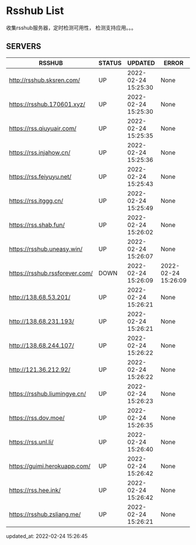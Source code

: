 # Rsshub List

收集rsshub服务器，定时检测可用性， 检测支持应用。。。


## SERVERS

|  RSSHUB   | STATUS  | UPDATED  | ERROR  | TWITTER |  
|  ----  | ----  | ----  | ----  | ---- |  
| http://rsshub.sksren.com/ | UP | 2022-02-24 15:25:30 | None |OK|  
| https://rsshub.170601.xyz/ | UP | 2022-02-24 15:25:30 | None ||  
| https://rss.qiuyuair.com/ | UP | 2022-02-24 15:25:35 | None ||  
| https://rss.injahow.cn/ | UP | 2022-02-24 15:25:36 | None ||  
| https://rss.feiyuyu.net/ | UP | 2022-02-24 15:25:43 | None ||  
| https://rss.itggg.cn/ | UP | 2022-02-24 15:25:49 | None ||  
| https://rss.shab.fun/ | UP | 2022-02-24 15:26:02 | None |OK|  
| https://rsshub.uneasy.win/ | UP | 2022-02-24 15:26:07 | None |OK|  
| https://rsshub.rssforever.com/ | DOWN | 2022-02-24 15:26:09 | 2022-02-24 15:26:09 |  
| http://138.68.53.201/ | UP | 2022-02-24 15:26:21 | None ||  
| http://138.68.231.193/ | UP | 2022-02-24 15:26:21 | None ||  
| http://138.68.244.107/ | UP | 2022-02-24 15:26:22 | None ||  
| http://121.36.212.92/ | UP | 2022-02-24 15:26:22 | None ||  
| https://rsshub.liumingye.cn/ | UP | 2022-02-24 15:26:23 | None ||  
| https://rss.dov.moe/ | UP | 2022-02-24 15:26:35 | None ||  
| https://rss.unl.li/ | UP | 2022-02-24 15:26:40 | None ||  
| https://guimi.herokuapp.com/ | UP | 2022-02-24 15:26:42 | None ||  
| https://rss.hee.ink/ | UP | 2022-02-24 15:26:42 | None |OK|  
| https://rsshub.zsliang.me/ | UP | 2022-02-24 15:26:21 | None |OK|  
  

updated_at: 2022-02-24 15:26:45  
